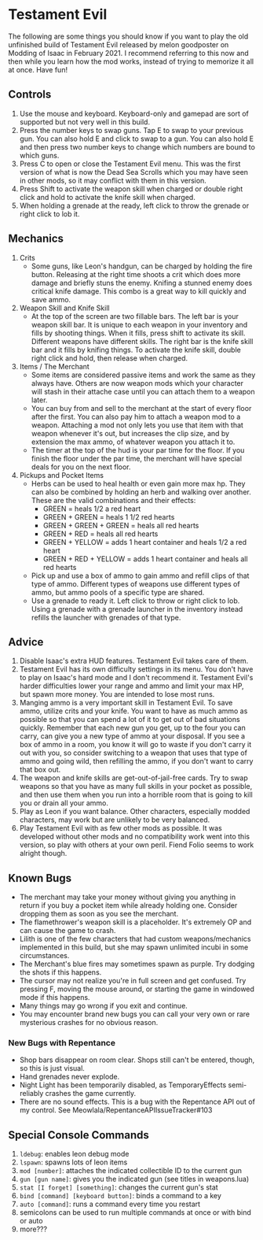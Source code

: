 # Testament Evil
The following are some things you should know if you want to play the old unfinished build of Testament Evil released by melon goodposter on Modding of Isaac in February 2021. I recommend referring to this now and then while you learn how the mod works, instead of trying to memorize it all at once. Have fun!

## Controls
1. Use the mouse and keyboard. Keyboard-only and gamepad are sort of supported but not very well in this build.
2. Press the number keys to swap guns. Tap E to swap to your previous gun. You can also hold E and click to swap to a gun. You can also hold E and then press two number keys to change which numbers are bound to which guns.
3. Press C to open or close the Testament Evil menu. This was the first version of what is now the Dead Sea Scrolls which you may have seen in other mods, so it may conflict with them in this version.
4. Press Shift to activate the weapon skill when charged or double right click and hold to activate the knife skill when charged.
5. When holding a grenade at the ready, left click to throw the grenade or right click to lob it.

## Mechanics
1. Crits
	* Some guns, like Leon's handgun, can be charged by holding the fire button. Releasing at the right time shoots a crit which does more damage and briefly stuns the enemy. Knifing a stunned enemy does critical knife damage. This combo is a great way to kill quickly and save ammo.
2. Weapon Skill and Knife Skill
	* At the top of the screen are two fillable bars. The left bar is your weapon skill bar. It is unique to each weapon in your inventory and fills by shooting things. When it fills, press shift to activate its skill. Different weapons have different skills. The right bar is the knife skill bar and it fills by knifing things. To activate the knife skill, double right click and hold, then release when charged.
3. Items / The Merchant
	* Some items are considered passive items and work the same as they always have. Others are now weapon mods which your character will stash in their attache case until you can attach them to a weapon later.
	* You can buy from and sell to the merchant at the start of every floor after the first. You can also pay him to attach a weapon mod to a weapon. Attaching a mod not only lets you use that item with that weapon whenever it's out, but increases the clip size, and by extension the max ammo, of whatever weapon you attach it to.
	* The timer at the top of the hud is your par time for the floor. If you finish the floor under the par time, the merchant will have special deals for you on the next floor.
4. Pickups and Pocket Items
	* Herbs can be used to heal health or even gain more max hp. They can also be combined by holding an herb and walking over another. These are the valid combinations and their effects:
		* GREEN = heals 1/2 a red heart
		* GREEN + GREEN = heals 1 1/2 red hearts
		* GREEN + GREEN + GREEN = heals all red hearts
		* GREEN + RED = heals all red hearts
		* GREEN + YELLOW = adds 1 heart container and heals 1/2 a red heart
		* GREEN + RED + YELLOW = adds 1 heart container and heals all red hearts
	* Pick up and use a box of ammo to gain ammo and refill clips of that type of ammo. Different types of weapons use different types of ammo, but ammo pools of a specific type are shared.
	* Use a grenade to ready it. Left click to throw or right click to lob. Using a grenade with a grenade launcher in the inventory instead refills the launcher with grenades of that type.

## Advice
1. Disable Isaac's extra HUD features. Testament Evil takes care of them.
2. Testament Evil has its own difficulty settings in its menu. You don't have to play on Isaac's hard mode and I don't recommend it. Testament Evil's harder difficulties lower your range and ammo and limit your max HP, but spawn more money. You are intended to lose most runs.
3. Manging ammo is a very important skill in Testament Evil. To save ammo, utilize crits and your knife. You want to have as much ammo as possible so that you can spend a lot of it to get out of bad situations quickly. Remember that each new gun you get, up to the four you can carry, can give you a new type of ammo at your disposal. If you see a box of ammo in a room, you know it will go to waste if you don't carry it out with you, so consider switching to a weapon that uses that type of ammo and going wild, then refilling the ammo, if you don't want to carry that box out.
4. The weapon and knife skills are get-out-of-jail-free cards. Try to swap weapons so that you have as many full skills in your pocket as possible, and then use them when you run into a horrible room that is going to kill you or drain all your ammo.
5. Play as Leon if you want balance. Other characters, especially modded characters, may work but are unlikely to be very balanced.
6. Play Testament Evil with as few other mods as possible. It was developed without other mods and no compatibility work went into this version, so play with others at your own peril. Fiend Folio seems to work alright though.

## Known Bugs
* The merchant may take your money without giving you anything in return if you buy a pocket item while already holding one. Consider dropping them as soon as you see the merchant.
* The flamethrower's weapon skill is a placeholder. It's extremely OP and can cause the game to crash.
* Lilith is one of the few characters that had custom weapons/mechanics implemented in this build, but she may spawn unlimited incubi in some circumstances.
* The Merchant's blue fires may sometimes spawn as purple. Try dodging the shots if this happens.
* The cursor may not realize you're in full screen and get confused. Try pressing F, moving the mouse around, or starting the game in windowed mode if this happens.
* Many things may go wrong if you exit and continue.
* You may encounter brand new bugs you can call your very own or rare mysterious crashes for no obvious reason.
### New Bugs with Repentance
* Shop bars disappear on room clear. Shops still can't be entered, though, so this is just visual.
* Hand grenades never explode.
* Night Light has been temporarily disabled, as TemporaryEffects semi-reliably crashes the game currently.
* There are no sound effects. This is a bug with the Repentance API out of my control. See Meowlala/RepentanceAPIIssueTracker#103

## Special Console Commands
1. `ldebug`: enables leon debug mode
2. `lspawn`: spawns lots of leon items
3. `mod [number]`: attaches the indicated collectible ID to the current gun
4. `gun [gun name]`: gives you the indicated gun (see titles in weapons.lua)
5. `stat [I forget] [something]`: changes the current gun's stat
6. `bind [command] [keyboard button]`: binds a command to a key
7. `auto [command]`: runs a command every time you restart
8. semicolons can be used to run multiple commands at once or with bind or auto
9. more???





